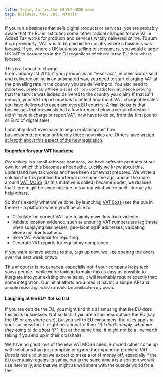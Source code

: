 ```yaml
---
title: Trying to fix the EU VAT MOSS mess
tags: business, tax, vat, vatmoss
---
```


If you run a business that sells digital products or services, you are probably aware that the EU is instituting some rather radical changes to how Value Added Tax works for products and services wholly delivered online. To sum it up: previously, VAT was to be paid in the country where a business was located. If you where a UK business selling to consumers, you would charge UK VAT to consumers in the EU regardless of where in the EU they where located.

This is all about to change. \
From January 1st 2015, if your product is an _"e-service"_, in other words sold and delivered online in an automated way, you need to start charging VAT at the prevailing rate in the country you are delivering to. You also need to store two, preferably three pieces of non-contradictory evidence proving that the service was indeed delivered to the country you claim. If that isn't enough, your VAT report now has to reflect how much VAT chargeable sales you have delivered to each and every EU country. A final kicker is that businesses that previously had a low turnover below a certain threshold didn't have to charge or report VAT, now have to do so, from the first pound or Euro of digital sales.

I probably don't even have to begin explaining just how business/entrepreneur unfriendly these new rules are. Others have [written at length about this aspect of the new legislation](http://www.clarejosa.com/articles/from-passion-to-purpose/what-you-need-to-know-if-youre-relying-on-your-payment-processor-to-dig-you-out-of-the-vat-moss-mess/).

#### Ibuprofen for your VAT headache
_Recursivity_ is a small software company, we have software products of our own for which this becomes a headache. Luckily we knew about this, understand how tax works and have been somewhat prepared. We wrote a solution for this problem for internal use sometime ago, and as the noise around [VAT MOSS](https://www.gov.uk/register-and-use-the-vat-mini-one-stop-shop) (as this initiative is called) became louder, we realised that there might be some mileage to sharing what we've built internally to help others.

So that's exactly what we've done, by launching [VAT Boss](http://vatboss.com) (see the pun in there?) - a platform where you'll be able to:

* Calculate the correct VAT rate to apply given location evidence.
* Validate location evidence, such as ensuring VAT numbers are legitimate when supplying businesses, geo-locating IP addresses, validating phone number locations.
* Store VAT evidence for reporting.
* Generate VAT reports for regulatory compliance.

If you want to have access to this, [Sign up now](http://vatboss.com), we'll be opening the doors over the next week or two.

This of course is no panacea, especially not if your company lacks tech savvy people - while we're looking to make this as easy as possible to integrate into your existing online sales, it will inevitably require exactly that: some integration. Our initial efforts are aimed at having a simple API and simple reporting, which should be available very soon.

#### Laughing at the EU? Not so fast
If you are outside the EU, you might find this all amusing that the EU does this to its businesses. Not so fast: if you are a business outside the EU (say the US or anywhere else), but you sell to EU consumers, the rules apply to your business too. It might be rational to think _"If I don't comply, what are they going to do about it?"_, but at the same time, it might not be a line worth taking if you end up in their crosshairs.

We have no great love of the new VAT MOSS rules. But we'd rather come up with solutions than just complain or ignore the impending problem. _VAT Boss_ is not a solution we expect to make a lot of money off, especially if the EU eventually regains its sanity, but at the same time it is a solution we will use internally, and that we might as well share with the outside world for a fee.
